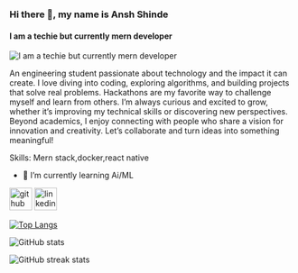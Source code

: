 ### Hi there 👋, my name is Ansh Shinde
#### I am a techie but currently mern developer
![I am a techie but currently mern developer](![image](https://media.licdn.com/dms/image/v2/D4D16AQFl5lXSQCPuTg/profile-displaybackgroundimage-shrink_350_1400/B4DZaV6Qy2GwAg-/0/1746271802008?e=1761177600&v=beta&t=S1dYITU1oKXfzCZw1uUgTSSyfc6lqoGmN12CcZqTV9A))

An engineering student passionate about technology and the impact it can create. I love diving into coding, exploring algorithms, and building projects that solve real problems. Hackathons are my favorite way to challenge myself and learn from others. I’m always curious and excited to grow, whether it’s improving my technical skills or discovering new perspectives. Beyond academics, I enjoy connecting with people who share a vision for innovation and creativity. Let’s collaborate and turn ideas into something meaningful!

Skills: Mern stack,docker,react native

- 🌱 I’m currently learning Ai/ML 


[<img src='https://cdn.jsdelivr.net/npm/simple-icons@3.0.1/icons/github.svg' alt='github' height='40'>](https://github.com/AnshShinde2007)  [<img src='https://cdn.jsdelivr.net/npm/simple-icons@3.0.1/icons/linkedin.svg' alt='linkedin' height='40'>](https://www.linkedin.com/in/ansh-shinde-73137b282/)  

[![Top Langs](https://github-readme-stats.vercel.app/api/top-langs/?username=AnshShinde2007)](https://github.com/anuraghazra/github-readme-stats)

![GitHub stats](https://github-readme-stats.vercel.app/api?username=AnshShinde2007&show_icons=true)  

![GitHub streak stats](https://streak-stats.demolab.com/?user=AnshShinde2007)  

